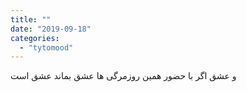 ```yaml
---
title: ""
date: "2019-09-18"
categories: 
  - "tytomood"
---
```


و عشق اگر با حضور همین روزمرگی ها عشق بماند عشق است
